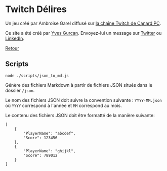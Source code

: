 # Twitch Délires

Un jeu créé par Ambroise Garel diffusé sur [la chaîne Twitch de Canard PC](https://www.twitch.tv/canardpc).

Ce site a été créé par [Yves Gurcan](https://yvesgurcan.com). Envoyez-lui un message sur [Twitter](https://twitter.com/YvesGurcanFR) ou [LinkedIn](https://www.linkedin.com/in/yvesgurcan/).

[Retour](/README.md)

## Scripts

    node ./scripts/json_to_md.js

Génère des fichiers Markdown à partir de fichiers JSON situés dans le dossier `/json`.

Le nom des fichiers JSON doit suivre la convention suivante : `YYYY-MM.json` où `YYYY` correspond à l'année et `MM` correspond au mois.

Le contenu des fichiers JSON doit être formatté de la manière suivante:

```
[
    {
        "PlayerName": "abcdef",
        "Score": 123456
    },
    {
        "PlayerName": "ghijkl",
        "Score": 789012
    }
]
```
